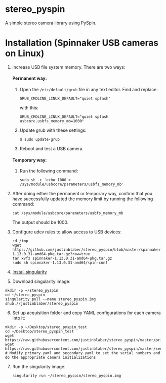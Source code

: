 # stereo_pyspin
A simple stereo camera library using PySpin.

# Installation (Spinnaker USB cameras on Linux)

1) increase USB file system memory. There are two ways:

   #### Permanent way:

   1. Open the `/etc/default/grub` file in any text editor. Find and replace:
    
      `GRUB_CMDLINE_LINUX_DEFAULT="quiet splash"`
    
      with this:
   
      `GRUB_CMDLINE_LINUX_DEFAULT="quiet splash usbcore.usbfs_memory_mb=1000"`

   2. Update grub with these settings:

      `$ sudo update-grub`

   3. Reboot and test a USB camera.

   #### Temporary way:

   1. Run the following command:

      `sudo sh -c 'echo 1000 > /sys/module/usbcore/parameters/usbfs_memory_mb'`

2) After doing either the permanent or temporary way, confirm that you have successfully updated the memory limit by running the following command:

   `cat /sys/module/usbcore/parameters/usbfs_memory_mb`
   
   The output should be 1000.
   
3) Configure udev rules to allow access to USB devices:
   ```
   cd /tmp
   wget https://github.com/justinblaber/stereo_pyspin/blob/master/spinnaker-1.13.0.31-amd64-pkg.tar.gz?raw=true
   tar xvfz spinnaker-1.13.0.31-amd64-pkg.tar.gz
   sudo sh spinnaker-1.13.0.31-amd64/spin-conf
   ```

4) [Install singularity](https://singularity.lbl.gov/install-linux)

5) Download singularity image:

```
mkdir -p ~/stereo_pyspin
cd ~/stereo_pyspin
singularity pull --name stereo_pyspin.img shub://justinblaber/stereo_pyspin
```

6) Set up acquisition folder and copy YAML configurations for each camera into it:
```
mkdir -p ~/Desktop/stereo_pyspin_test
cd ~/Desktop/stereo_pyspin_test
wget https://raw.githubusercontent.com/justinblaber/stereo_pyspin/master/primary.yaml
wget https://raw.githubusercontent.com/justinblaber/stereo_pyspin/master/secondary.yaml
# Modify primary.yaml and secondary.yaml to set the serial numbers and do the appropriate camera initializations
```

7) Run the singularity image:

   `singularity run ~/stereo_pyspin/stereo_pyspin.img`



 

